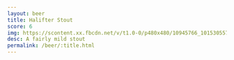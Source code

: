 ```yaml
---
layout: beer
title: Halifter Stout
score: 6
img: https://scontent.xx.fbcdn.net/v/t1.0-0/p480x480/10945766_10153055791503745_8417455299148358450_n.jpg?oh=b19dc618b71a8a1d6ee0b869398f8ab6&oe=587C1FC7
desc: A fairly mild stout
permalink: /beer/:title.html
---
```

